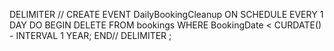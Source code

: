 DELIMITER //
CREATE EVENT DailyBookingCleanup
ON SCHEDULE EVERY 1 DAY
DO
BEGIN
    DELETE FROM bookings WHERE BookingDate < CURDATE() - INTERVAL 1 YEAR;
END//
DELIMITER ;